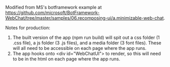 Modified from MS's botframework example at https://github.com/microsoft/BotFramework-WebChat/tree/master/samples/06.recomposing-ui/a.minimizable-web-chat. 

Notes for production: 
1. The built version of the app (npm run build) will spit out a css folder (1 .css file), a js folder (3 .js files), and a media folder (3 font files). These will all need to be accessible on each page where the app runs. 
2. The app hooks onto \<div id="WebChatUI"></div> to render, so this will need to be in the html on each page where the app runs.
